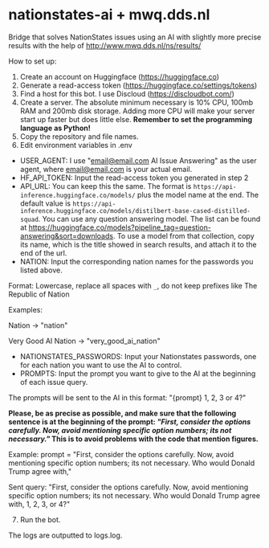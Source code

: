 # nationstates-ai + mwq.dds.nl

Bridge that solves NationStates issues using an AI with slightly more precise results with the help of http://www.mwq.dds.nl/ns/results/ 

How to set up:
1. Create an account on Huggingface (https://huggingface.co)
2. Generate a read-access token (https://huggingface.co/settings/tokens)
3. Find a host for this bot. I use Discloud (https://discloudbot.com/)
4. Create a server. The absolute minimum necessary is 10% CPU, 100mb RAM and 200mb disk storage. Adding more CPU will make your server start up faster but does little else. **Remember to set the programming language as Python!**
5. Copy the repository and file names. 
6. Edit environment variables in .env
- USER_AGENT: I use "email@email.com AI Issue Answering" as the user agent, where email@email.com is your actual email.
- HF_API_TOKEN: Input the read-access token you generated in step 2
- API_URL: You can keep this the same. The format is ``https://api-inference.huggingface.co/models/`` plus the model name at the end. The default value is ``https://api-inference.huggingface.co/models/distilbert-base-cased-distilled-squad``.
You can use any question answering model. The list can be found at https://huggingface.co/models?pipeline_tag=question-answering&sort=downloads. To use a model from that collection, copy its name, which is the title showed in search results, and attach it to the end of the url. 
- NATION: Input the corresponding nation names for the passwords you listed above. 

Format: Lowercase, replace all spaces with ``_``, do not keep prefixes like The Republic of Nation

Examples:

Nation -> "nation"

Very Good AI Nation -> "very_good_ai_nation"
- NATIONSTATES_PASSWORDS: Input your Nationstates passwords, one for each nation you want to use the AI to control.
- PROMPTS: Input the prompt you want to give to the AI at the beginning of each issue query. 

The prompts will be sent to the AI in this format: "{prompt} 1, 2, 3 or 4?" 

**Please, be as precise as possible, and make sure that the following sentence is at the beginning of the prompt: *"First, consider the options carefully. Now, avoid mentioning specific option numbers; its not necessary."* This is to avoid problems with the code that mention figures.**

Example: prompt = "First, consider the options carefully. Now, avoid mentioning specific option numbers; its not necessary. Who would Donald Trump agree with,"

Sent query: "First, consider the options carefully. Now, avoid mentioning specific option numbers; its not necessary. Who would Donald Trump agree with, 1, 2, 3, or 4?"

7. Run the bot. 

The logs are outputted to logs.log.
